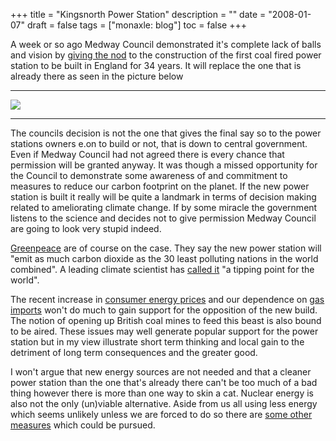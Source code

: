 +++
title = "Kingsnorth Power Station"
description = ""
date = "2008-01-07"
draft = false
tags = ["monaxle: blog"]
toc = false
+++

A week or so ago Medway Council demonstrated it's complete lack of balls and vision by [giving the nod](http://news.bbc.co.uk/1/hi/england/7169105.stm "Row over coal power station plan") to the construction of the first coal fired power station to be built in England for 34 years. It will replace the one that is already there as seen in the picture below 
***

<img style="display:block;margin:auto" src="https://i.ibb.co/r2CbBs1R/257729888-d05350f4ca-b-1-800x586.jpg">

***

The councils decision is not the one that gives the final say so to the power stations owners e.on to build or not, that is down to central government. Even if Medway Council had not agreed there is every chance that permission will be granted anyway. It was though a missed opportunity for the Council to demonstrate some awareness of and commitment to measures to reduce our carbon footprint on the planet. If the new power station is built it really will be quite a landmark in terms of decision making related to ameliorating climate change. If by some miracle the government listens to the science and decides not to give permission Medway Council are going to look very stupid indeed.

[Greenpeace](https://storage.googleapis.com/gpuk-archive/blog/climate/new-coal-gets-the-go-ahead-20080103.html) are of course on the case. They say the new power station will "emit as much carbon dioxide as the 30 least polluting nations in the world combined". A leading climate scientist has [called it](https://storage.googleapis.com/gpuk-archive/blog/climate/no-new-coal-its-not-rocket-science-gordon-20071217.html) "a tipping point for the world".

The recent increase in [consumer energy prices](http://news.bbc.co.uk/1/hi/business/7171345.stm "Double-digit rise in Npower bills") and our dependence on [gas imports](https://www.reuters.com/article/markets/oil/uk-gas-imports-soar-over-50-pct-in-q1-2007-govt-idUSL28778721/) won't do much to gain support for the opposition of the new build. The notion of opening up British coal mines to feed this beast is also bound to be aired. These issues may well generate popular support for the power station but in my view illustrate short term thinking and local gain to the detriment of long term consequences and the greater good.

I won't argue that new energy sources are not needed and that a cleaner power station than the one that's already there can't be too much of a bad thing however there is more than one way to skin a cat. Nuclear energy is also not the only (un)viable alternative. Aside from us all using less energy which seems unlikely unless we are forced to do so there are [some other measures](https://www.weforum.org/stories/2024/07/five-policy-actions-business-energy-efficiency/) which could be pursued.